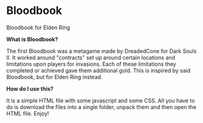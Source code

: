 # Bloodbook
Bloodbook for Elden Ring


**What is Bloodbook?**

The first Bloodbook was a metagame made by DreadedCone for Dark Souls II. It worked around "contracts" set up around certain locations and limitations upon players for invasions. Each of these limitations they completed or achieved gave them additional gold. This is inspired by said Bloodbook, but for Elden Ring instead.


**How do I use this?**

It is a simple HTML file with some javascript and some CSS. All you have to do is download the files into a single folder, unpack them and then open the HTML file. Enjoy!
